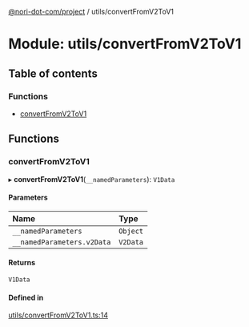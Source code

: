 [@nori-dot-com/project](../README.md) / utils/convertFromV2ToV1

# Module: utils/convertFromV2ToV1

## Table of contents

### Functions

- [convertFromV2ToV1](utils_convertFromV2ToV1.md#convertfromv2tov1)

## Functions

### convertFromV2ToV1

▸ **convertFromV2ToV1**(`__namedParameters`): `V1Data`

#### Parameters

| Name | Type |
| :------ | :------ |
| `__namedParameters` | `Object` |
| `__namedParameters.v2Data` | `V2Data` |

#### Returns

`V1Data`

#### Defined in

[utils/convertFromV2ToV1.ts:14](https://github.com/nori-dot-eco/nori-dot-com/blob/0db6c17/packages/project/src/utils/convertFromV2ToV1.ts#L14)
